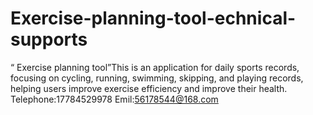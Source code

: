 # Exercise-planning-tool-echnical-supports
“ Exercise planning tool”This is an application for daily sports records, focusing on cycling, running, swimming, skipping, and playing records, helping users improve exercise efficiency and improve their health.
Telephone:17784529978 Emil:56178544@168.com
